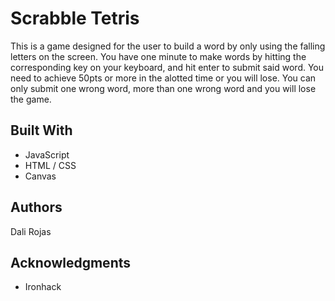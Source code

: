 # Scrabble Tetris

This is a game designed for the user to build a word by only using the falling letters on the screen. You have one minute to make words by hitting the corresponding key on your keyboard, and hit enter to submit said word. You need to achieve 50pts or more in the alotted time or you will lose. You can only submit one wrong word, more than one wrong word and you will lose the game.

## Built With

* JavaScript 
* HTML / CSS 
* Canvas

## Authors

Dali Rojas

## Acknowledgments

* Ironhack

